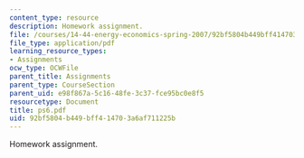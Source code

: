 ```yaml
---
content_type: resource
description: Homework assignment.
file: /courses/14-44-energy-economics-spring-2007/92bf5804b449bff414703a6af711225b_ps6.pdf
file_type: application/pdf
learning_resource_types:
- Assignments
ocw_type: OCWFile
parent_title: Assignments
parent_type: CourseSection
parent_uid: e98f867a-5c16-48fe-3c37-fce95bc0e8f5
resourcetype: Document
title: ps6.pdf
uid: 92bf5804-b449-bff4-1470-3a6af711225b
---
```

Homework assignment.

